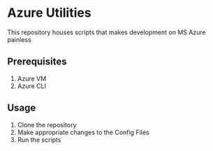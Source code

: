 # Azure Utilities
This repository houses scripts that makes development on MS Azure painless

## Prerequisites
1. Azure VM
2. Azure CLI

## Usage
1. Clone the repository
2. Make appropriate changes to the Config Files
3. Run the scripts


